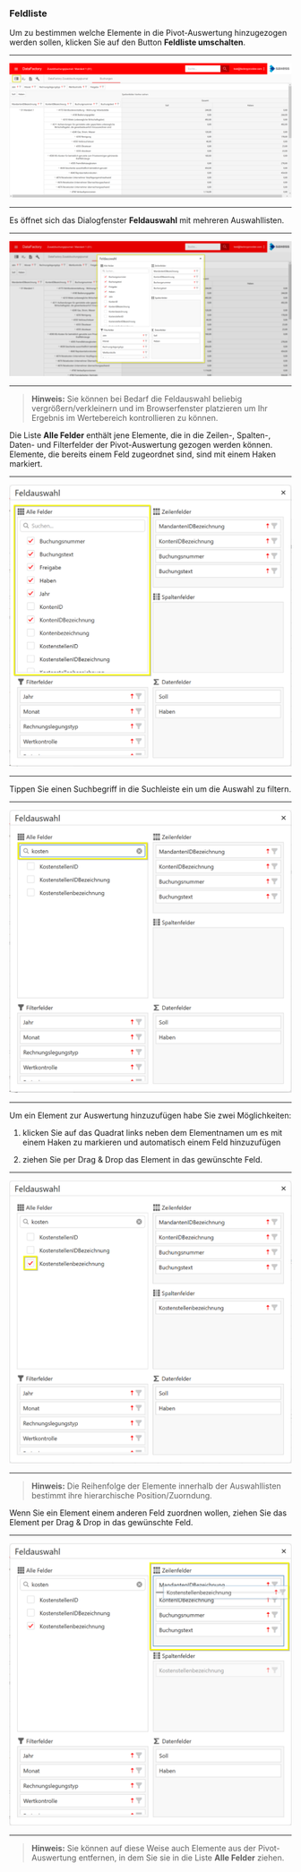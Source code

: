 ### Feldliste

Um zu bestimmen welche Elemente in die Pivot-Auswertung hinzugezogen werden sollen, klicken Sie auf den Button **Feldliste umschalten**.

---
![](/Pictures/Web-Client/Fabrik/Pivot-Ansicht/Feldliste/feldliste_1.png)

---

Es öffnet sich das Dialogfenster **Feldauswahl** mit mehreren Auswahllisten.

---
![](/Pictures/Web-Client/Fabrik/Pivot-Ansicht/Feldliste/feldliste_2.png)

---

>**Hinweis:** Sie können bei Bedarf die Feldauswahl beliebig vergrößern/verkleinern und im Browserfenster platzieren um Ihr Ergebnis im Wertebereich kontrollieren zu können.

Die Liste **Alle Felder** enthält jene Elemente, die in die Zeilen-, Spalten-, Daten- und Filterfelder der Pivot-Auswertung gezogen werden können. Elemente, die bereits einem Feld zugeordnet sind, sind mit einem Haken markiert.

---
![](/Pictures/Web-Client/Fabrik/Pivot-Ansicht/Feldliste/feldliste_3.png)

---

Tippen Sie einen Suchbegriff in die Suchleiste ein um die Auswahl zu filtern.

---
![](/Pictures/Web-Client/Fabrik/Pivot-Ansicht/Feldliste/feldliste_4.png)

---

Um ein Element zur Auswertung hinzuzufügen habe Sie zwei Möglichkeiten:

1) klicken Sie auf das Quadrat links neben dem Elementnamen um es mit einem Haken zu markieren und automatisch einem Feld hinzuzufügen

2) ziehen Sie per Drag & Drop das Element in das gewünschte Feld.

---
![](/Pictures/Web-Client/Fabrik/Pivot-Ansicht/Feldliste/feldliste_5.png)

---

>**Hinweis:** Die Reihenfolge der Elemente innerhalb der Auswahllisten bestimmt ihre hierarchische Position/Zuorndung. 

Wenn Sie ein Element einem anderen Feld zuordnen wollen, ziehen Sie das Element per Drag & Drop in das gewünschte Feld.

---
![](/Pictures/Web-Client/Fabrik/Pivot-Ansicht/Feldliste/feldliste_6.png)

---

>**Hinweis:** Sie können auf diese Weise auch Elemente aus der Pivot-Auswertung entfernen, in dem Sie sie in die Liste **Alle Felder** ziehen.


<!---

Der Feldlisten-Bereich unterteilt sich in einen Primär- und einen Sekundärbereich. Je nachdem welches Feld Sie im Primärbereich gewählt haben, wird Ihnen im Sekundärbereich eine andere Auswahl an Feldern angezeigt.

#### Primärbereich

Durch die Auswahl eines Feldes im Primärbereich werden die aus der Datenbank ausgelesen Daten bereits vorgefiltert. Die Felder sind Summary, Profit, Cash, Balance, Text und Numeric und ihr Filtermerkmale werden in der untenstehenden Tabelle beschrieben.

Darüber hinaus wird Ihnen im Primärbereich ein Reiter **Data Factory** angezeigt, der den aktuellen Inhalt der [DataFactory-Homepage](www.datafactory.com) darstellt. 

---
![](/assets/wfab1.png)

---

|Feld|Filtermerkmal|
|-|-|
|Summary|Es werden alle numerischen Werte für die ausgewählte Fabrik angezeigt. Die Auswahl der Sekundärfelder ist bei dieser Option stark reduziert.| 
|Profit|Es werden alle numerischen Werte für die ausgewählte Fabrik angezeigt, denen der betriebswirtschaftliche Effekt "Ertrag" oder "Kosten" zugeordnet wurde.|
|Cash|Es werden alle numerischen Werte für die ausgewählte Fabrik angezeigt, denen der betriebswirtschaftliche Effekt "Einzahlung" oder "Auszahlung" zugeordnet wurde.|
|Balance|Es werden alle numerischen Werte für die ausgewählte Fabrik angezeigt, denen der betriebswirtschaftliche Effekt "Aktivbestand" oder "Passivbestand" zugeordnet wurde.|
|Text|Es werden alle nicht-numerischen Werte für die ausgewählte Fabrik angezeigt|
|Numeric|Es werden alle numerischen Werte für die ausgewählte Fabrik angezeigt. Die Auswahl der Sekundärfelder ist bei dieser Option nicht eingeschränkt.|
|DataFactory|Es wird der Inhalt der [DataFactory-Homepage](www.datafactory.co) angezeigt.|



#### Sekundärbereich

Nach der Auswahl eines Feldes im Primärbereich stehen Ihnen im Sekundärbereich verschiedene Felder zur Verfügung, die Sie als Zeilen-, Spalten- und Datenfelder in Ihrer Pivot-Tabelle verwenden können.

---
![](/Pictures/Web-Client/Fabrik/Pivot-Ansicht/Feldliste/feldliste8.png)

---

##### *Felder ein- und ausblenden*

Sie haben die Möglichkeit, die Auswahl an angezeigten Feldern im Sekundärbereich anzupassen. Klicken Sie dazu mit der rechten Maustaste auf das entsprechende Feld und wählen Sie **Ausblenden**

---
![](/Pictures/Web-Client/Fabrik/Pivot-Ansicht/Feldliste/feldliste10.png)

---

Um ein Feld wieder einzublenden, klicken Sie mit der rechten Maustaste in den Sekundärbereich und wählen Sie **Feldliste einblenden**

---
![](/Pictures/Web-Client/Fabrik/Pivot-Ansicht/Feldliste/feldliste13.png)

---

Es öffnet sich ein Fenster, in dem Ihnen alle Felder angezeigt werden, die Sie ausgeblendet haben. 

---
![](/Pictures/Web-Client/Fabrik/Pivot-Ansicht/Feldliste/feldliste14.png)

---

Klicken Sie auf das Feld, welches Sie einblenden wollen und ziehen Sie es mit gedrückter linker Maustaste zurück in den Sekundärbereich. Platzieren Sie das Feld an der gewünschten Stelle im Sekundärbereich und lassen Sie die linke Maustaste los. Das Feld wird an dieser Stelle eingefügt.

---
![](/Pictures/Web-Client/Fabrik/Pivot-Ansicht/Feldliste/feldliste15.png)
---

-->

